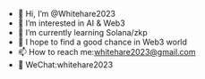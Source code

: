 - 👋 Hi, I’m @Whitehare2023
- 👀 I’m interested in AI & Web3
- 🌱 I’m currently learning Solana/zkp
- 💞️ I hope to find a good chance in Web3 world
- 📫 How to reach me:whitehare2023@gmail.com
- 💬 WeChat:whitehare2023

<!---
WhiteHare2023/WhiteHare2023 is a ✨ special ✨ repository because its `README.md` (this file) appears on your GitHub profile.
You can click the Preview link to take a look at your changes.
--->
